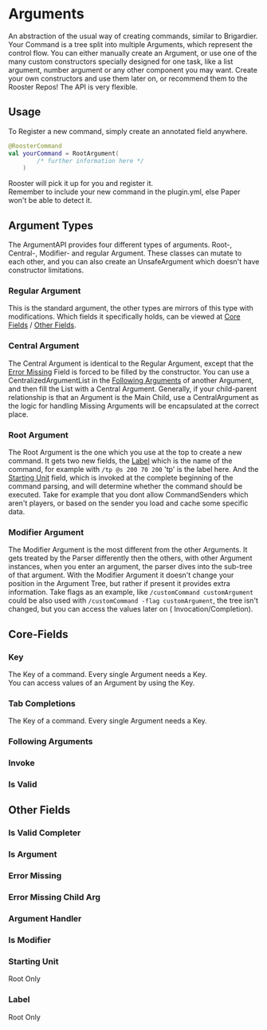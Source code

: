 # Arguments

An abstraction of the usual way of creating commands,
similar to Brigardier. Your Command is a tree split into multiple Arguments,
which represent the control flow. You can either manually create an Argument,
or use one of the many custom constructors specially designed for one task,
like a list argument, number argument or any other component you may want.
Create your own constructors and use them later on,
or recommend them to the Rooster Repos! The API is very flexible.

## Usage

To Register a new command, simply create an annotated field anywhere.

```kotlin
@RoosterCommand
val yourCommand = RootArgument(
        /* further information here */
    )
```

Rooster will pick it up for you and register it. <br>
Remember to include your new command in the plugin.yml,
else Paper won't be able to detect it.

## Argument Types

The ArgumentAPI provides four different types of arguments.
Root-, Central-, Modifier- and regular Argument.
These classes can mutate to each other, and you can also create an
UnsafeArgument which doesn't have constructor limitations.

### Regular Argument

This is the standard argument, the other types are mirrors of this type
with modifications. Which fields it specifically holds, can be viewed
at [Core Fields](#core-fields) / [Other Fields](#other-fields).

### Central Argument

The Central Argument is identical to the Regular Argument, except that the [Error Missing](#error-missing)
Field is forced to be filled by the constructor. You can use a CentralizedArgumentList
in the [Following Arguments](#following-arguments) of another Argument, and then fill the List
with a Central Argument. Generally, if your child-parent relationship is that an Argument is the Main Child, use a
CentralArgument
as the logic for handling Missing Arguments will be encapsulated at the correct place.

### Root Argument

The Root Argument is the one which you use at the top to create
a new command. It gets two new fields, the [Label](#label) which is
the name of the command, for example with `/tp @s 200 70 200` 'tp' is the label here.
And the [Starting Unit](#starting-unit) field, which is invoked at the complete beginning
of the command parsing, and will determine whether the command should be executed. Take for example that you dont allow
CommandSenders which aren't
players, or based on the sender you load and cache some specific data.

### Modifier Argument

The Modifier Argument is the most different from the other Arguments.
It gets treated by the Parser differently then the others, with other
Argument instances, when you enter an argument, the parser dives into the sub-tree
of that argument. With the Modifier Argument it doesn't change your position in the
Argument Tree, but rather if present it provides extra information. Take flags as an example,
like `/customCommand customArgument` could be also used with `/customCommand -flag customArgument`,
the tree isn't changed, but you can access the values later on (
Invocation/Completion).

## Core-Fields

### Key

The Key of a command. Every single Argument needs a Key. <br>
You can access values of an Argument by using the Key.

### Tab Completions

The Key of a command. Every single Argument needs a Key.

### Following Arguments

### Invoke

### Is Valid

## Other Fields

### Is Valid Completer

### Is Argument

### Error Missing

### Error Missing Child Arg

### Argument Handler

### Is Modifier

### Starting Unit

Root Only

### Label

Root Only